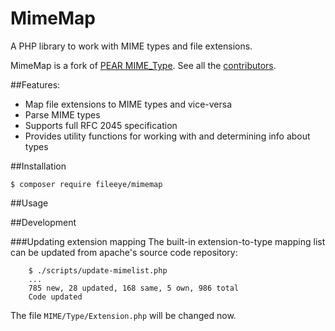 # MimeMap
A PHP library to work with MIME types and file extensions.

MimeMap is a fork of [PEAR MIME_Type](https://github.com/pear/MIME_Type). See all
the [contributors](https://github.com/pear/MIME_Type/graphs/contributors).

##Features:

- Map file extensions to MIME types and vice-versa
- Parse MIME types
- Supports full RFC 2045 specification
- Provides utility functions for working with and determining info about types

##Installation

```
$ composer require fileeye/mimemap
```

##Usage

##Development

###Updating extension mapping
The built-in extension-to-type mapping list can be updated from apache's source
code repository:

```
    $ ./scripts/update-mimelist.php
    ...
    785 new, 28 updated, 168 same, 5 own, 986 total
    Code updated
```

The file ```MIME/Type/Extension.php``` will be changed now.
